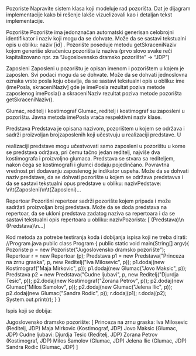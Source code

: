 Pozoriste
Napravite sistem klasa koji modeluje rad pozorišta. Dat je dijagram implementacije kako bi rešenje lakše vizuelizovali kao i detaljan tekst
implementacije.

Pozorište
Pozorište ima jedonznačan automatski generisan celobrojni identifikator i naziv koji mogu da se dohvate. Može da se sastavi tekstualni opis
u obliku: naziv [id] . Pozorište poseduje metodu getSkraceniNaziv kojom generiše skraćenicu pozorišta iz naziva (prvo slovo svake reči
kapitalizovano npr. za “Jugoslovensko dramsko pozorište” -> “JDP”)

Zaposleni
Zaposleni u pozorištu je opisan imenom i pozorištem u kojem je zaposlen. Svi podaci mogu da se dohvate. Može da se dohvati jednoslovna
oznaka vrste posla koju obavlja, da se sastavi tekstualni opis u obliku: ime (imePosla, skraceniNaziv] gde je imePosla rezultat
poziva metode zaposlenog imePosla() a skraceniNaziv rezultat poziva metode pozorišta getSkraceniNaziv().

Glumac, reditelj i kostimograf
Glumac, reditelj i kostimograf su zaposleni u pozorištu. Javna metoda imePosla vraća respektivni naziv klase.

Predstava
Predstava je opisana nazivom, pozorištem u kojem se održava i sadrži proizvoljan brojzaposlenih koji učestvuju u realizaciji predstave. U

realizaciji predstave mogu učestvovati samo zaposleni u pozorištu u kome se predstava održava, pri čemu tačno jedan reditelj, najviše
dva kostimografa i proizvoljno glumaca. Predstava se stvara sa rediteljem, nakon čega se kostimografi i glumci dodaju pojedinčano.
Povravtna vrednost pri dodavanju zaposlenog je indikator uspeha. Može da se dohvati naziv predstave, da se dohvati pozorište u kojem se
održava predstavva i da se sastavi tekstualni opus predstave u obliku: nazivPedstave: \n\t(Zaposleni)\n\t(Zaposleni)...

Repertoar
Pozorišni repertoar sadrži pozorište kojem pripada i može sadržati proizvoljan broj predstava. Može da se doda predstava na repertoar, da
se ukloni predstava zadatog naziva sa repertoara i da se sastavi tekstualni opis repertoara u obliku: nazivPozorista: [
(Predstava)\n (Predstava)\n...]

Kod metoda za potrebe testiranja koda i dobijanja ispisa koji ne treba dirati:
//Program.java
public class Program {
public static void main(String[] argv){
Pozoriste p = new Pozoriste("Jugoslovensko dramsko pozorište");
Repertoar r = new Repertoar (p);
Predstava p1 = new Predstava("Princeza na zrnu graska", p, new Reditelj("Iva Milosevic", p));
p1.dodaj(new Kostimograf("Maja Mirkovic", p));
p1.dodaj(new Glumac("Jovo Maksic", p));
Predstava p2 = new Predstava("Cudne ljubavi", p, new Reditelj("Djurdja Tesic", p));
p2.dodaj(new Kostimograf("Zorana Petrov", p));
p2.dodaj(new Glumac("Milos Samolov", p));
p2.dodaj(new Glumac("Jelena Ilic", p));
p2.dodaj(new Glumac("Sandra Rodic", p));
r.dodaj(p1);
r.dodaj(p2);
System.out.print(r);
}
}

Ispis koji se dobija:

Jugoslovensko dramsko pozorište: [
Princeza na zrnu graska:
Iva Milosevic (Reditelj, JDP)
Maja Mirkovic (Kostimograf, JDP)
Jovo Maksic (Glumac, JDP)
Cudne ljubavi:
Djurdja Tesic (Reditelj, JDP)
Zorana Petrov (Kostimograf, JDP)
Milos Samolov (Glumac, JDP)
Jelena Ilic (Glumac, JDP)
Sandra Rodic (Glumac, JDP)
]
